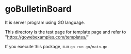 # goBulletinBoard
It is server program using GO language.

This directory is the test page for template page and refer to "https://gowebexamples.com/templates/"

If you execute this package, run `go run go/main.go`.
